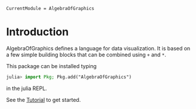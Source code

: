 ```@meta
CurrentModule = AlgebraOfGraphics
```

# Introduction

AlgebraOfGraphics defines a language for data visualization. It is based on a
few simple building blocks that can be combined using `+` and `*`.

This package can be installed typing
```julia
julia> import Pkg; Pkg.add("AlgebraOfGraphics")
```
in the julia REPL.

See the [Tutorial](@ref) to get started.
